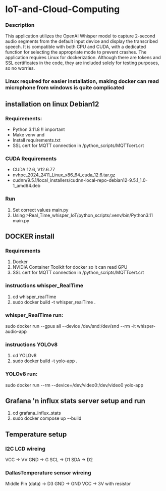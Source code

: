 # IoT-and-Cloud-Computing

### Description
This application utilizes the OpenAI Whisper model to capture 2-second audio segments from the default input device and display the transcribed speech. It is compatible with both CPU and CUDA, with a dedicated function for selecting the appropriate mode to prevent crashes. The application requires Linux for dockerization. Although there are tokens and SSL certificates in the code, they are included solely for testing purposes, so no worries.

### Linux required for easier installation, making docker can read microphone from windows is quite complicated

## installation on linux Debian12

### Requirements:
- Python 3.11.8 !! important
- Make venv and
- Install requirements.txt
- SSL cert for MQTT connection in /python_scripts/MQTTcert.crt

### CUDA Requirements
- CUDA 12.6, V12.6.77
- nvhpc_2024_2411_Linux_x86_64_cuda_12.6.tar.gz
- cudnn/9.5.1/local_installers/cudnn-local-repo-debian12-9.5.1_1.0-1_amd64.deb
### Run
1. Set correct values main.py
2. Using >Real_Time_whisper_IoT/python_scripts/.venv/bin/Python3.11 main.py

## DOCKER install
### Requirements
1. Docker
2. NVIDIA Container Toolkit for docker so it can read GPU
3. SSL cert for MQTT connection in /python_scripts/MQTTcert.crt

### instructions whisper_RealTime
1. cd whisper_realTime
2. sudo docker build -t whisper_realTime .

### whisper_RealTime run:
sudo docker run --gpus all --device /dev/snd:/dev/snd --rm -it whisper-audio-app

### instructions YOLOv8
1. cd YOLOv8
2. sudo docker build -t yolo-app .

### YOLOv8 run:
sudo docker run --rm --device=/dev/video0:/dev/video0 yolo-app

## Grafana 'n influx stats server setup and run
1. cd grafana_influx_stats
2. sudo docker compose up --build

## Temperature setup

### I2C LCD wireing
VCC -> VV GND -> G SCL -> D1 SDA -> D2

### DallasTemperature sensor wireing
Middle Pin (data) -> D3 GND -> GND VCC -> 3V with resistor

